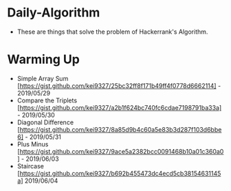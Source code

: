 # Daily-Algorithm
- These are things that solve the problem of Hackerrank's Algorithm.

# Warming Up
  * Simple Array Sum [https://gist.github.com/kei9327/25bc32ff8f171b49ff4f0778d6662114] - 2019/05/29
  * Compare the Triplets [https://gist.github.com/kei9327/a2b1f624bc740fc6cdae7198791ba33a] - 2019/05/30
  * Diagonal Difference [https://gist.github.com/kei9327/8a85d9b4c60a5e83b3d287f103d6bbe6] - 2019/05/31
  * Plus Minus [https://gist.github.com/kei9327/9ace5a2382bcc0091468b10a01c360a0] - 2019/06/03
  * Staircase [https://gist.github.com/kei9327/b692b455473dc4ecd5cb38154631145a] 2019/06/04
  
 
